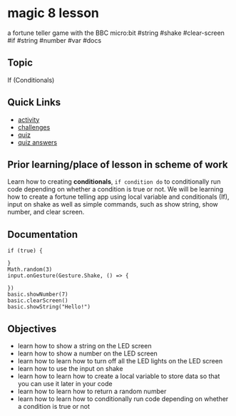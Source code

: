 # magic 8 lesson

a fortune teller game with the BBC micro:bit #string #shake #clear-screen #if #string #number #var #docs

## Topic

If (Conditionals)

## Quick Links

* [activity](/microbit/lessons/magic-8/activity)
* [challenges](/microbit/lessons/magic-8/challenges)
* [quiz](/microbit/lessons/magic-8/quiz)
* [quiz answers](/microbit/lessons/magic-8/quiz-answers)

## Prior learning/place of lesson in scheme of work

Learn how to creating **conditionals**, `if condition do` to conditionally run code depending on whether a condition is true or not. We will be learning how to create a fortune telling app using local variable and conditionals (If), input on shake as well as simple commands, such as show string, show number, and clear screen.

## Documentation

```docs
if (true) {

}
Math.random(3)
input.onGesture(Gesture.Shake, () => {

})
basic.showNumber(7)
basic.clearScreen()
basic.showString("Hello!")
```

## Objectives

* learn how to show a string on the LED screen
* learn how to show a number on the LED screen
* learn how to learn how to turn off all the LED lights on the LED screen
* learn how to use the input on shake
* learn how to learn how to create a local variable to store data so that you can use it later in your code
* learn how to learn how to return a random number
* learn how to learn how to conditionally run code depending on whether a condition is true or not

